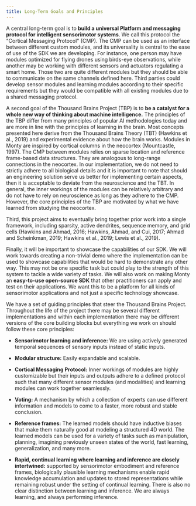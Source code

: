 ```yaml
---
title: Long-Term Goals and Principles
---
```

A central long-term goal is to **build a universal Platform and messaging protocol for intelligent sensorimotor systems**. We call this protocol the "Cortical Messaging Protocol" (CMP). The CMP can be used as an interface between different custom modules, and its universality is central to the ease of use of the SDK we are developing. For instance, one person may have modules optimized for flying drones using birds-eye observations, while another may be working with different sensors and actuators regulating a smart home. Those two are quite different modules but they should be able to communicate on the same channels defined here. Third parties could develop sensor modules and learning modules according to their specific requirements but they would be compatible with all existing modules due to a shared messaging protocol.

A second goal of the Thousand Brains Project (TBP) is to **be a catalyst for a whole new way of thinking about machine intelligence.** The principles of the TBP differ from many principles of popular AI methodologies today and are more in line with the principles of learning in the brain. Most concepts presented here derive from the Thousand Brains Theory (TBT) (Hawkins et al., 2019) and experimental evidence about how the brain works. Modules in Monty are inspired by cortical columns in the neocortex (Mountcastle, 1997). The CMP between modules relies on sparse location and reference frame-based data structures. They are analogous to long-range connections in the neocortex. In our implementation, we do not need to strictly adhere to all biological details and it is important to note that should an engineering solution serve us better for implementing certain aspects, then it is acceptable to deviate from the neuroscience and the TBT. In general, the inner workings of the modules can be relatively arbitrary and do not have to rely on neuroscience as long as they adhere to the CMP. However, the core principles of the TBP are motivated by what we have learned from studying the neocortex.

Third, this project aims to eventually bring together prior work into a single framework, including sparsity, active dendrites, sequence memory, and grid cells (Hawkins and Ahmad, 2016; Hawkins, Ahmad, and Cui, 2017; Ahmad and Scheinkman, 2019; Hawkins et al., 2019; Lewis et al., 2019).

Finally, it will be important to showcase the capabilities of our SDK. We will work towards creating a non-trivial demo where the implementation can be used to showcase capabilities that would be hard to demonstrate any other way. This may not be one specific task but could play to the strength of this system to tackle a wide variety of tasks. We will also work on making Monty an **easy-to-use open-source SDK** that other practitioners can apply and test on their applications. We want this to be a platform for all kinds of sensorimotor applications and not just a specific technology showcase.

We have a set of guiding principles that steer the Thousand Brains Project. Throughout the life of the project there may be several different implementations and within each implementation there may be different versions of the core building blocks but everything we work on should follow these core principles:

- **Sensorimotor learning and inference:** We are using actively generated temporal sequences of sensory inputs instead of static inputs.

- **Modular structure:** Easily expandable and scalable.

- **Cortical Messaging Protocol:** Inner workings of modules are highly customizable but their inputs and outputs adhere to a defined protocol such that many different sensor modules (and modalities) and learning modules can work together seamlessly.

- **Voting:** A mechanism by which a collection of experts can use different information and models to come to a faster, more robust and stable conclusion.

- **Reference frames:** The learned models should have inductive biases that make them naturally good at modeling a structured 4D world. The learned models can be used for a variety of tasks such as manipulation, planning, imagining previously unseen states of the world, fast learning, generalization, and many more.

- **Rapid, continual learning where learning and inference are closely intertwined:** supported by sensorimotor embodiment and reference frames, biologically plausible learning mechanisms enable rapid knowledge accumulation and updates to stored representations while remaining robust under the setting of continual learning. There is also no clear distinction between learning and inference. We are always learning, and always performing inference.